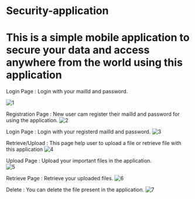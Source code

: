 # Security-application

# This is a simple mobile application to secure your data and access anywhere from the world using this application

Login Page : Login with your mailId and password.

![1](https://github.com/EKANATHAN-1001/Security-application-mobile-app/assets/116795679/2abd024e-e054-452a-845f-0243dff91ff3)

Registration Page : New user cam register their mailId and password for using the application.
![2](https://github.com/EKANATHAN-1001/Security-application-mobile-app/assets/116795679/91c99bc8-2c53-4d1f-a058-c0807428913c)

Login Page : Login with your registerd mailId and password.
![3](https://github.com/EKANATHAN-1001/Security-application-mobile-app/assets/116795679/17a5bbe0-2aa0-4c28-85e9-0630b6a76483)

Retrieve/Upload : This page help user to upload a file or retrieve file with this application
![4](https://github.com/EKANATHAN-1001/Security-application-mobile-app/assets/116795679/2fadf3df-20ca-4f74-ab8a-90c5cc12c0ca)

Upload Page : Upload your important files in the application.  
![5](https://github.com/EKANATHAN-1001/Security-application-mobile-app/assets/116795679/4c3f3a65-7aad-4e53-bb8a-edd56e75268d)

Retrieve Page :  Retrieve your uploaded files.
![6](https://github.com/EKANATHAN-1001/Security-application-mobile-app/assets/116795679/5890d605-1c63-4b95-ae5c-893f8042f809)

Delete : You can delete the file present in the application.
![7](https://github.com/EKANATHAN-1001/Security-application-mobile-app/assets/116795679/29eda7bf-8040-481e-99c5-58e206916b18)
